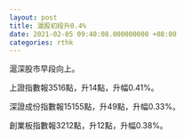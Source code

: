 ```yaml
---
layout: post
title: 滬股初段升0.4%
date: 2021-02-05 09:40:08.000000000 +08:00
categories: rthk
---
```


滬深股市早段向上。

上證指數報3516點，升14點，升幅0.41%。

深證成份指數報15155點，升49點，升幅0.33%。

創業板指數報3212點，升12點，升幅0.38%。

